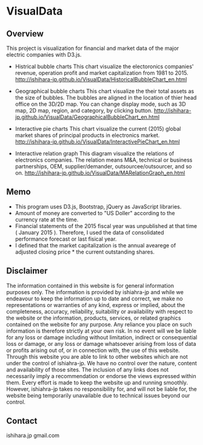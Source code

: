 # VisualData

## Overview
This project is visualization for financial and market data of the major electric companies with D3.js.

 * Histrical bubble charts
    This chart visualize the electoronics companies' revenue, operation profit and market capitalization from 1981 to 2015.
    http://ishihara-jp.github.io/VisualData/HistoricalBubbleChart_en.html

 * Geographical bubble charts
    This chart visualize the their total assets as the size of bubbles. The bubbles are aligned in the location of thier head office on the 3D/2D map. You can change display mode, such as 3D map, 2D map, region, and category, by clicking button.
    http://ishihara-jp.github.io/VisualData/GeographicalBubbleChart_en.html

 * Interactive pie charts
    This chart visualize the current (2015) global market shares of principal products in electronics market.
    http://ishihara-jp.github.io/VisualData/InteractivePieChart_en.html

 * Interactive relation graph
    This diagram visualize the relations of electronics companies. The relation means M&A, technical or business partnerships, OEM, supplier/demander, outsourcee/outsourcer, and so on.
    http://ishihara-jp.github.io/VisualData/MARelationGraph_en.html

## Memo
* This program uses D3.js, Bootstrap, jQuery as JavaScript libraries.
* Amount of money are converted to "US Doller" according to the currency rate at the time.
* Financial statements of the 2015 fiscal year was unpublished at that time ( January 2015 ). Therefore, I used the data of consolidated performance forecast or last fisical year. 
* I defined that the market capitalization is the annual avearege of adjusted closing price * the current outstanding shares.

## Disclaimer  
The information contained in this website is for general information purposes only. The information is provided by ishiahra-jp and while we endeavour to keep the information up to date and correct, we make no representations or warranties of any kind, express or implied, about the completeness, accuracy, reliability, suitability or availability with respect to the website or the information, products, services, or related graphics contained on the website for any purpose. Any reliance you place on such information is therefore strictly at your own risk. In no event will we be liable for any loss or damage including without limitation, indirect or consequential loss or damage, or any loss or damage whatsoever arising from loss of data or profits arising out of, or in connection with, the use of this website. Through this website you are able to link to other websites which are not under the control of ishiahra-jp. We have no control over the nature, content and availability of those sites. The inclusion of any links does not necessarily imply a recommendation or endorse the views expressed within them. Every effort is made to keep the website up and running smoothly. However, ishiahra-jp takes no responsibility for, and will not be liable for, the website being temporarily unavailable due to technical issues beyond our control. 

## Contact
ishihara.jp gmail.com
